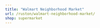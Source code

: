 ```yaml
---
title: "Walmart Neighborhood Market"
url: /ruston/walmart-neighborhood-market/
shop: supermarket
---
```

